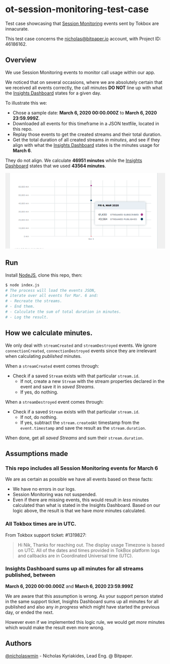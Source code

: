 # ot-session-monitoring-test-case
Test case showcasing that [Session Monitoring][session-monitoring] events
sent by Tokbox are innacurate.

This test case concerns the nicholas@bitpaper.io account,
with Project ID: 46186162.

## Overview

We use Session Monitoring events to monitor call usage within our app.

We noticed that on several occasions, where we are absolutely certain that
we received all events correctly, the call minutes **DO NOT** line up with
what the [Insights Dashboard][insights-dashboard] states for a given day.

To illustrate this we:

- Chose a sample date: **March 6, 2020 00:00.000Z** to **March 6, 2020 23:59.999Z**.
- Downloaded all events for this timeframe in a JSON textfile, located in this
  repo.
- Replay those events to get the created streams and their total duration.
- Get the total duration of all created streams *in minutes*, and see if they
  align with what the [Insights Dashboard][insights-dashboard] states is the
  minutes usage for **March 6**.

They do not align. We calculate **46951 minutes** while the
[Insights Dashboard][insights-dashboard] states that we used **43564 minutes**.

![Insights Dashboard Screenshot showing 43564 minutes for March 6](https://github.com/nicholaswmin/ot-session-monitoring-test-case/blob/master/insights-dash-screenshot.png?raw=true)

## Run

Install [NodeJS][node], clone this repo, then:  

```bash
$ node index.js
# The process will load the events JSON,
# iterate over all events for Mar. 6 and:
# - Recreate the streams.
# - End them.
# - Calculate the sum of total duration in minutes.
# - Log the result.
```

## How we calculate minutes.

We only deal with `streamCreated` and `streamDestroyed` events. We ignore
`connectionCreated`, `connectionDestroyed` events since they are irrelevant
when calculating *published* minutes.

When a `streamCreated` event comes through:
 - Check if a saved `Stream` exists with that particular `stream.id`.
   - If not, create a new `Stream` with the stream properties declared in the
     event and save it in *saved Streams*.
   - If yes, do nothing.

When a `streamDestroyed` event comes through:
  - Check if a saved `Stream` exists with that particular `stream.id`.
    - If not, do nothing.
    - If yes, subtract the `stream.createdAt` timestamp from the
      `event.timestamp` and save the result as the `stream.duration`.

When done, get all *saved Streams* and sum their `stream.duration`.

## Assumptions made

### This repo includes all Session Monitoring events for March 6

We are as certain as possible we have all events based on these facts:

- We have no errors in our logs.
- Session Monitoring was not suspended.
- Even if there are missing events, this would result in *less* minutes
  calculated than what is stated in the Insights Dashboard.
  Based on our logic above, the result is that
  we have *more* minutes calculated.

### All Tokbox times are in UTC.

From Tokbox support ticket: #1319827:

> Hi Nik,
> Thanks for reaching out.
> The display usage Timezone is based on UTC.
> All of the dates and times provided in TokBox platform logs
> and callbacks are in Coordinated Universal time (UTC).

### Insights Dashboard sums up all minutes for all streams published, between
**March 6, 2020 00:00.000Z** and **March 6, 2020 23:59.999Z**

We are aware that this assumption is wrong. As your support person stated in the
same support ticket, Insights Dashboard sums up all minutes for all
published and also any *in progress* which might have started the previous day,
or ended the next.

However even if we implemented this logic rule, we would get *more* minutes
which would make the result even more wrong.

## Authors

[@nicholaswmin][nicholaswmin] - Nicholas Kyriakides, Lead Eng. @ Bitpaper.

[node]: https://nodejs.org/en/
[session-monitoring]: https://tokbox.com/developer/guides/session-monitoring/
[insights-dashboard]: https://tokbox.com/account/#/project/46186162
[nicholaswmin]: https://github.com/TheProfs/nicholaswmin
